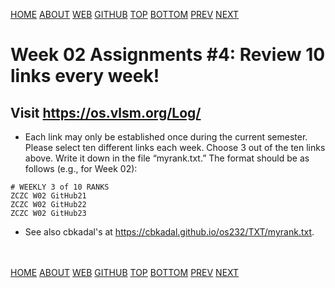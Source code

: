 ---
---
[HOME](index.md)
[ABOUT](README.md)
[WEB](https://osp4diss.vlsm.org/)
[GITHUB](https://github.com/os2xx/osp4diss/)
[TOP](#)
[BOTTOM](#endofpage)
[PREV](AOS.md#idx02)
[NEXT](W02-10.md)

# Week 02 Assignments #4: Review 10 links every week!

## Visit <https://os.vlsm.org/Log/>
* Each link may only be established once during the current semester. 
  Please select ten different links each week. 
  Choose 3 out of the ten links above. 
  Write it down in the file “myrank.txt.” 
  The format should be as follows (e.g., for Week 02):

```
# WEEKLY 3 of 10 RANKS
ZCZC W02 GitHub21 
ZCZC W02 GitHub22 
ZCZC W02 GitHub23 

```
* See also cbkadal's at <https://cbkadal.github.io/os232/TXT/myrank.txt>.


<br id="endofpage"><br>
[HOME](index.md)
[ABOUT](README.md)
[WEB](https://osp4diss.vlsm.org/)
[GITHUB](https://github.com/os2xx/osp4diss)
[TOP](#)
[BOTTOM](#endofpage)
[PREV](AOS.md#idx02)
[NEXT](W02-10.md)
<br>

